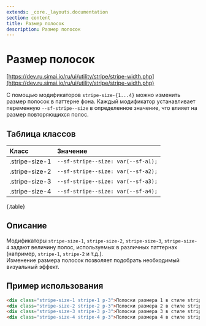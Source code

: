 ```yaml
---
extends: _core._layouts.documentation
section: content
title: Размер полосок
description: Размер полосок
---
```


# Размер полосок

[https://dev.ru.simai.io/ru/ui/utility/stripe/stripe-width.php](https://dev.ru.simai.io/ru/ui/utility/stripe/stripe-width.php)

С помощью модификаторов `stripe-size-{1...4}` можно изменить размер полосок в паттерне фона. Каждый модификатор
устанавливает переменную `--sf-stripe--size` в определенное значение, что влияет на размер повторяющихся полос.

## Таблица классов

| Класс          | Значение                           |
|:---------------|:-----------------------------------|
| .stripe-size-1 | `--sf-stripe--size: var(--sf-a1);` |
| .stripe-size-2 | `--sf-stripe--size: var(--sf-a2);` |
| .stripe-size-3 | `--sf-stripe--size: var(--sf-a3);` |
| .stripe-size-4 | `--sf-stripe--size: var(--sf-a4);` |
{.table}

## Описание

Модификаторы `stripe-size-1`, `stripe-size-2`, `stripe-size-3`, `stripe-size-4` задают величину полос, используемых в
различных паттернах (например, `stripe-1`, `stripe-2` и т.д.).  
Изменение размера полосок позволяет подобрать необходимый визуальный эффект.

## Пример использования

```html
<div class="stripe-size-1 stripe-1 p-3">Полоски размера 1 в стиле stripe-1</div>
<div class="stripe-size-2 stripe-2 p-3">Полоски размера 2 в стиле stripe-2</div>
<div class="stripe-size-3 stripe-3 p-3">Полоски размера 3 в стиле stripe-3</div>
<div class="stripe-size-4 stripe-4 p-3">Полоски размера 4 в стиле stripe-4</div>
```
